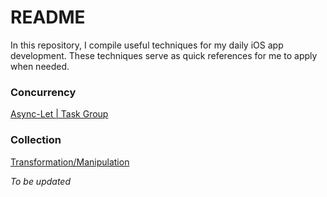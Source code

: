 # README

In this repository, I compile useful techniques for my daily iOS app development. These techniques serve as quick references for me to apply when needed.

### Concurrency

[Async-Let | Task Group](https://github.com/DzeDze/iOS-Development-Techniques/tree/main/Concurrency)

### Collection

[Transformation/Manipulation](https://github.com/DzeDze/iOS-Development-Techniques/blob/main/CollectionHigherOrderFunctions.md)

*To be updated*